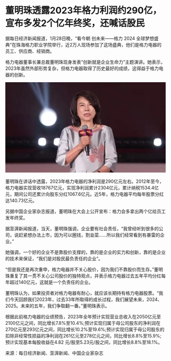 # 董明珠透露2023年格力利润约290亿，宣布多发2个亿年终奖，还喊话股民

据每日经济新闻报道，1月28日晚，“看今朝 创未来——格力 2024
全球梦想盛典”在珠海格力职业学院举行，近2万人现场参加了这场盛典，他们是格力电器的员工、供应商、经销商。

格力电器董事长兼总裁董明珠现身发表“创新就是企业生命力”主题演讲。她表示，2023年虽然外部形势复杂，但格力电器取得了历史最好的成绩，这得益于格力电器的创新。

![7d778cc7f83b2aa55c25a4f6a063c288.jpg](https://raw.githubusercontent.com/qqhsx/qqnews_image/main/2024/01/29/董明珠透露2023年格力利润约290亿，宣布多发2个亿年终奖，还喊话股民/7d778cc7f83b2aa55c25a4f6a063c288.jpg)

董明珠在讲话中透露，2023年格力电器的净利润是290亿元左右。2012年至今，格力电器实现营收18767亿元，实现净利润累计2304亿元，累计纳税1534.4亿元，期间公司还累计向股东分红1067.6亿元。近5年，格力电器平均每年股票分红达140.73亿元。

另据中国企业家杂志报道，董明珠在大会上公开宣布：格力会多拿出两个亿给员工发年终奖。

据澎湃新闻报道，当天，董明珠强调，企业要有社会责任，“我曾经听到很多的公司，说赶紧想办法上市，因为可以圈钱，割韭菜……所以我们经常看到有暴雷的企业。”

她强调，一个好的企业不是靠股价支撑的，靠的是企业的实力和创新，靠的是企业的技术来保证，“我们是对股民最负责任的企业”。

“但是我还是再次重申，格力电器并不关心股价，因为我们不靠股价而生存。”董明珠重复了其一贯不关心公司股价的独特观点，并表示格力电器过去五年平均分红每年超过140亿元，这就是一个负责任的企业。

董明珠认为，如果投资者对格力电器有耐心，就应该长期持有格力电器股票。“我们今天回顾我们2023年，过去33年所取得的成长过程，我们展望未来，2024、2025。未来的五年，我们争取翻一番。”董明珠表示。

根据此前格力电器的业绩预告，2023年全年预计实现营业总收入在2050亿元至2100亿元之间，同比增长7.8%至10.4%;预计实现归属于母公司股东的净利润在270亿元至293亿元之间，同比增长10.2%至19.6%;预计实现归属于母公司股东的扣除非经常性损益的净利润在261亿元至278亿元之间，同比增长8.8%至15.9%;预计实现基本每股收益在4.82
元/股至5.23元/股之间，同比增长8.8%至18.1%。

来源：每日经济新闻、澎湃新闻、中国企业家杂志


